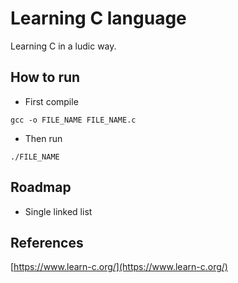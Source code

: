# Learning C language

Learning C in a ludic way.

## How to run

- First compile
```
gcc -o FILE_NAME FILE_NAME.c
```

- Then run
```
./FILE_NAME
```

## Roadmap

- Single linked list

## References

[https://www.learn-c.org/](https://www.learn-c.org/)
